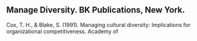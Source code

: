 ## Manage Diversity. BK Publications, New York.

Cox, T. H., & Blake, S. (1991). Managing cultural diversity: Implications for organizational competitiveness. Academy of